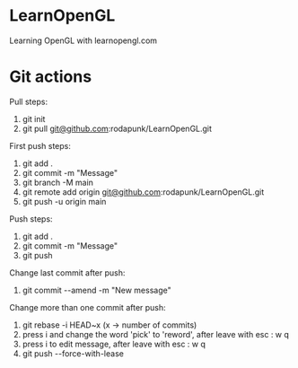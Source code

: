 # LearnOpenGL
Learning OpenGL with learnopengl.com

# Git actions
Pull steps:
1. git init
2. git pull git@github.com:rodapunk/LearnOpenGL.git

First push steps:
1. git add .
2. git commit -m "Message"
3. git branch -M main
4. git remote add origin git@github.com:rodapunk/LearnOpenGL.git
5. git push -u origin main
  
Push steps:
1. git add .
2. git commit -m "Message"
3. git push

Change last commit after push:
1. git commit --amend -m "New message"

Change more than one commit after push:
1. git rebase -i HEAD~x (x -> number of commits)
2. press i and change the word 'pick' to 'reword', after leave with esc : w q
3. press i to edit message, after leave with esc : w q
4. git push --force-with-lease
